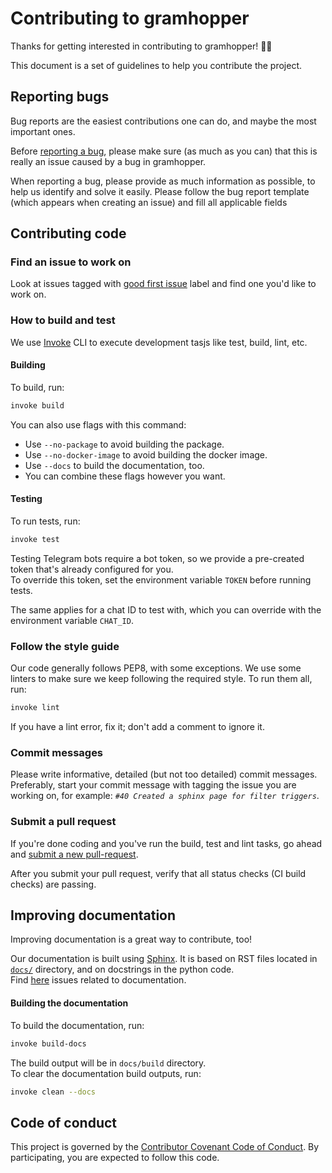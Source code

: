 # Contributing to gramhopper
Thanks for getting interested in contributing to gramhopper! :clap::clap:

This document is a set of guidelines to help you contribute the project.

## Reporting bugs
Bug reports are the easiest contributions one can do, and maybe the most important ones.

Before [reporting a bug](https://github.com/OrBin/gramhopper/issues/new), please make sure (as much as you can) that
this is really an issue caused by a bug in gramhopper.

When reporting a bug, please provide as much information as possible, to help us identify and solve it easily.
Please follow the bug report template (which appears when creating an issue) and fill all applicable fields

## Contributing code

### Find an issue to work on
Look at issues tagged with [good first issue](https://github.com/OrBin/gramhopper/issues?utf8=%E2%9C%93&q=is%3Aissue+is%3Aopen+label%3A%22good+first+issue%22+) label and find one you'd like to work on.

### How to build and test
We use [Invoke](http://docs.pyinvoke.org) CLI to execute development tasjs like test, build, lint, etc.

#### Building
To build, run:
```bash
invoke build
```
You can also use flags with this command:
* Use `--no-package` to avoid building the package.
* Use `--no-docker-image` to avoid building the docker image.
* Use `--docs` to build the documentation, too.
* You can combine these flags however you want.

#### Testing
To run tests, run:
```bash
invoke test
```
Testing Telegram bots require a bot token, so we provide a pre-created token that's already configured for you.<br>
To override this token, set the environment variable `TOKEN` before running tests.

The same applies for a chat ID to test with, which you can override with the environment variable `CHAT_ID`.

### Follow the style guide
Our code generally follows PEP8, with some exceptions.
We use some linters to make sure we keep following the required style. To run them all, run:
```bash
invoke lint
```
If you have a lint error, fix it; don't add a comment to ignore it.

### Commit messages
Please write informative, detailed (but not too detailed) commit messages.
Preferably, start your commit message with tagging the issue you are working on, for example: *`#40 Created a sphinx page for filter triggers`*.

### Submit a pull request
If you're done coding and you've run the build, test and lint tasks, go ahead and [submit a new pull-request](https://github.com/OrBin/gramhopper/compare).

After you submit your pull request, verify that all status checks (CI build checks) are passing.

## Improving documentation
Improving documentation is a great way to contribute, too!

Our documentation is built using [Sphinx](http://www.sphinx-doc.org/).
It is based on RST files located in [`docs/`](https://github.com/OrBin/gramhopper/tree/dev/docs/source) directory, and on docstrings in the python code.<br>
Find [here](https://github.com/OrBin/gramhopper/issues?utf8=%E2%9C%93&q=is%3Aissue+is%3Aopen+label%3Adocumentation+) issues related to documentation.

#### Building the documentation
To build the documentation, run:
```bash
invoke build-docs
```
The build output will be in `docs/build` directory.<br>
To clear the documentation build outputs, run:
```bash
invoke clean --docs
```

## Code of conduct
This project is governed by the [Contributor Covenant Code of Conduct](CODE_OF_CONDUCT.md). By participating, you are expected to follow this code.
